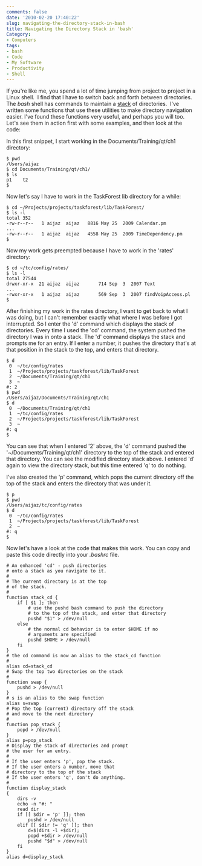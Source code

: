 ```yaml
---
comments: false
date: '2010-02-20 17:40:22'
slug: navigating-the-directory-stack-in-bash
title: Navigating the Directory Stack in 'bash'
Category:
- Computers
tags:
- bash
- Code
- My Software
- Productivity
- Shell
---
```


If you're like me, you spend a lot of time jumping from project to project in
a Linux shell.  I find that I have to switch back and forth between
directories.  The _bash_ shell has commands to maintain a
[stack](http://www.ece.cmu.edu/~koopman/stack_computers/sec1_2.html) of
directories.  I've written some functions that use these utilities to make
directory navigation easier. I've found these functions very useful, and
perhaps you will too. Let's see them in action first with some examples, and
then look at the code:
<!-- more -->

In this first snippet, I start working in the Documents/Training/qt/ch1
directory:

~~~~{.bash}
$ pwd
/Users/aijaz
$ cd Documents/Training/qt/ch1/
$ ls
p1    t2
$
~~~~
  
Now let's say I have to work in the TaskForest lib directory for a while:

~~~~{.bash}
$ cd ~/Projects/projects/taskforest/lib/TaskForest/
$ ls -l
total 352
-rw-r--r--   1 aijaz  aijaz   8816 May 25  2009 Calendar.pm
...
-rw-r--r--   1 aijaz  aijaz   4558 May 25  2009 TimeDependency.pm
$
~~~~    

Now my work gets preempted because I have to work in the 'rates' directory:

~~~~{.bash}
$ cd ~/tc/config/rates/
$ ls -l
total 27544
drwxr-xr-x  21 aijaz  aijaz       714 Sep  3  2007 Text
...
-rwxr-xr-x   1 aijaz  aijaz       569 Sep  3  2007 findVoipAccess.pl
$
~~~~    
  
After finishing my work in the rates directory, I want to get back to what I
was doing, but I can't remember exactly what where I was before I got
interrupted. So I enter the 'd' command which displays the stack of
directories. Every time I used the 'cd' command, the system pushed the
directory I was in onto a stack. The 'd' command displays the stack and
prompts me for an entry. If I enter a number, it pushes the directory that's
at that position in the stack to the top, and enters that directory.

~~~~{.bash}
$ d
 0  ~/tc/config/rates
 1  ~/Projects/projects/taskforest/lib/TaskForest
 2  ~/Documents/Training/qt/ch1
 3  ~
#: 2
$ pwd
/Users/aijaz/Documents/Training/qt/ch1
$ d
 0  ~/Documents/Training/qt/ch1
 1  ~/tc/config/rates
 2  ~/Projects/projects/taskforest/lib/TaskForest
 3  ~
#: q
$
~~~~    

You can see that when I entered '2' above, the 'd' command pushed the
'~/Documents/Training/qt/ch1' directory to the top of the stack and entered
that directory. You can see the modified directory stack above. I entered 'd'
again to view the directory stack, but this time entered 'q' to do nothing.

I've also created the 'p' command, which pops the current directory off the
top of the stack and enters the directory that was under it.

~~~~{.bash}
$ p
$ pwd
/Users/aijaz/tc/config/rates
$ d
 0  ~/tc/config/rates
 1  ~/Projects/projects/taskforest/lib/TaskForest
 2  ~
#: q
$
~~~~    
  
Now let's have a look at the code that makes this work. You can copy and paste
this code directly into your _.bashrc_ file.

~~~~{.bash}
# An enhanced 'cd' - push directories
# onto a stack as you navigate to it.
#
# The current directory is at the top
# of the stack.
#
function stack_cd {
    if [ $1 ]; then
        # use the pushd bash command to push the directory
        # to the top of the stack, and enter that directory
        pushd "$1" > /dev/null
    else
        # the normal cd behavior is to enter $HOME if no
        # arguments are specified
        pushd $HOME > /dev/null
    fi
}
# the cd command is now an alias to the stack_cd function
#
alias cd=stack_cd  
# Swap the top two directories on the stack
#
function swap {
    pushd > /dev/null
}
# s is an alias to the swap function
alias s=swap  
# Pop the top (current) directory off the stack
# and move to the next directory
#
function pop_stack {
    popd > /dev/null
}
alias p=pop_stack  
# Display the stack of directories and prompt
# the user for an entry.
#
# If the user enters 'p', pop the stack.
# If the user enters a number, move that
# directory to the top of the stack
# If the user enters 'q', don't do anything.
#
function display_stack
{
    dirs -v
    echo -n "#: "
    read dir
    if [[ $dir = 'p' ]]; then
        pushd > /dev/null
    elif [[ $dir != 'q' ]]; then
        d=$(dirs -l +$dir);
        popd +$dir > /dev/null
        pushd "$d" > /dev/null
    fi
}
alias d=display_stack
~~~~    
